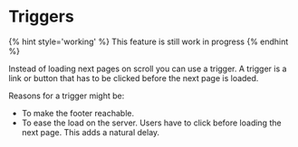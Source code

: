 # Triggers

{% hint style='working' %}
This feature is still work in progress
{% endhint %}

Instead of loading next pages on scroll you can use a trigger. A trigger is a link or button that has to be clicked before the next page is loaded.

Reasons for a trigger might be:

* To make the footer reachable.
* To ease the load on the server. Users have to click before loading the next page. This adds a natural delay.


